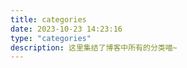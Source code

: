 ```yaml
---
title: categories
date: 2023-10-23 14:23:16
type: "categories"
description: 这里集结了博客中所有的分类喵~
---
```

